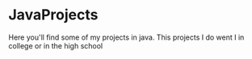 # JavaProjects

Here you'll find some of my projects in java. This projects I do went I in college or in the high school
